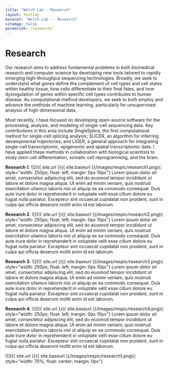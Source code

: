 ```yaml
---
title: "Welch Lab - Research"
layout: textlay
excerpt: "Welch Lab -- Research"
sitemap: false
permalink: /research/
---
```


# Research

Our research aims to address fundamental problems in both biomedical research and computer science by developing new tools tailored to rapidly emerging high-throughput sequencing technologies. Broadly, we seek to understand what genes define the complement of cell types and cell states within healthy tissue, how cells differentiate to their final fates, and how dysregulation of genes within specific cell types contributes to human disease. As computational method developers, we seek to both employ and advance the methods of machine learning, particularly for unsupervised analysis of high-dimensional data.

Most recently, I have focused on developing open-source software for the processing, analysis, and modeling of single-cell sequencing data. Key contributions in this area include SingleSplice, the first computational method for single-cell splicing analysis; SLICER, an algorithm for inferring developmental trajectories; and LIGER, a general approach for integrating single-cell transcriptomic, epigenomic and spatial transcriptomic data. I have applied these methods in collaboration with biological scientists to study stem cell differentiation, somatic cell reprogramming, and the brain.

**Research 1**.
![]({{ site.url }}{{ site.baseurl }}/images/respic/research1.png){: style="width: 250px; float: left; margin: 0px  10px"}
Lorem ipsum dolor sit amet, consectetur adipiscing elit, sed do eiusmod tempor incididunt ut labore et dolore magna aliqua. Ut enim ad minim veniam, quis nostrud exercitation ullamco laboris nisi ut aliquip ex ea commodo consequat. Duis aute irure dolor in reprehenderit in voluptate velit esse cillum dolore eu fugiat nulla pariatur. Excepteur sint occaecat cupidatat non proident, sunt in culpa qui officia deserunt mollit anim id est laborum.

**Research 2**.
![]({{ site.url }}{{ site.baseurl }}/images/respic/research2.png){: style="width: 250px; float: left; margin: 0px  10px"}
Lorem ipsum dolor sit amet, consectetur adipiscing elit, sed do eiusmod tempor incididunt ut labore et dolore magna aliqua. Ut enim ad minim veniam, quis nostrud exercitation ullamco laboris nisi ut aliquip ex ea commodo consequat. Duis aute irure dolor in reprehenderit in voluptate velit esse cillum dolore eu fugiat nulla pariatur. Excepteur sint occaecat cupidatat non proident, sunt in culpa qui officia deserunt mollit anim id est laborum.

**Research 3**.
![]({{ site.url }}{{ site.baseurl }}/images/respic/research3.png){: style="width: 250px; float: left; margin: 0px  10px"}
Lorem ipsum dolor sit amet, consectetur adipiscing elit, sed do eiusmod tempor incididunt ut labore et dolore magna aliqua. Ut enim ad minim veniam, quis nostrud exercitation ullamco laboris nisi ut aliquip ex ea commodo consequat. Duis aute irure dolor in reprehenderit in voluptate velit esse cillum dolore eu fugiat nulla pariatur. Excepteur sint occaecat cupidatat non proident, sunt in culpa qui officia deserunt mollit anim id est laborum.

**Research 4**.
![]({{ site.url }}{{ site.baseurl }}/images/respic/research4.png){: style="width: 250px; float: left; margin: 0px  10px"}
Lorem ipsum dolor sit amet, consectetur adipiscing elit, sed do eiusmod tempor incididunt ut labore et dolore magna aliqua. Ut enim ad minim veniam, quis nostrud exercitation ullamco laboris nisi ut aliquip ex ea commodo consequat. Duis aute irure dolor in reprehenderit in voluptate velit esse cillum dolore eu fugiat nulla pariatur. Excepteur sint occaecat cupidatat non proident, sunt in culpa qui officia deserunt mollit anim id est laborum.

![]({{ site.url }}{{ site.baseurl }}/images/respic/research1.png){: style="width: 70%; float: center; margin: 0px"}

